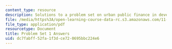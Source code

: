 ```yaml
---
content_type: resource
description: Solutions to a problem set on urban public finance in developing countries.
file: /media/https%3A/open-learning-course-data-rc.s3.amazonaws.com/11-487-urban-public-finance-in-developing-countries-fall-2004/dc7fabff52fa1f3dce720695bbc224e6_ps1_ans.pdf
file_type: application/pdf
resourcetype: Document
title: Problem Set 1 Answers
uid: dc7fabff-52fa-1f3d-ce72-0695bbc224e6
---
```

